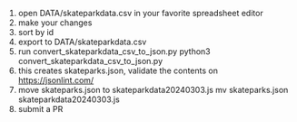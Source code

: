 1. open DATA/skateparkdata.csv in your favorite spreadsheet editor 
2. make your changes
3. sort by id
4. export to DATA/skateparkdata.csv
5. run convert_skateparkdata_csv_to_json.py 
    python3 convert_skateparkdata_csv_to_json.py
6. this creates skateparks.json, validate the contents on https://jsonlint.com/ 
7. move skateparks.json to skateparkdata20240303.js
    mv skateparks.json skateparkdata20240303.js
8. submit a PR
